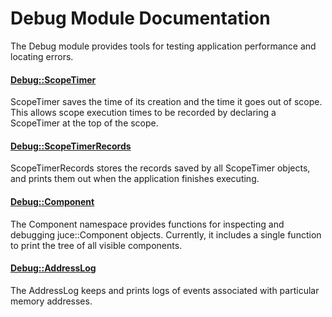 # Debug Module Documentation
The Debug module provides tools for testing application performance and locating errors.

#### [Debug\::ScopeTimer](../../Source/Development/Debug/Debug_ScopeTimer.h)
ScopeTimer saves the time of its creation and the time it goes out of scope. This allows scope execution times to be recorded by declaring a ScopeTimer at the top of the scope.

#### [Debug\::ScopeTimerRecords](../../Source/Development/Debug/Debug_ScopeTimerRecords.h)
ScopeTimerRecords stores the records saved by all ScopeTimer objects, and prints them out when the application finishes executing.

#### [Debug\::Component](../../Source/Development/Debug/Debug_Component.h)
The Component namespace provides functions for inspecting and debugging juce\::Component objects. Currently, it includes a single function to print the tree of all visible components.

#### [Debug\::AddressLog](../../Source/Development/Debug/Debug_AddressLog.h)
The AddressLog keeps and prints logs of events associated with particular memory addresses.



